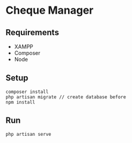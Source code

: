 # Cheque Manager

## Requirements
- XAMPP
- Composer
- Node

## Setup
```
composer install
php artisan migrate // create database before
npm install
```

## Run
```
php artisan serve
```
